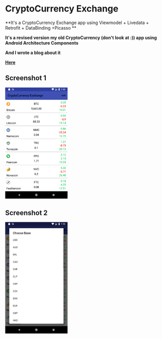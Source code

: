 # CryptoCurrency Exchange
**It's a CryptoCurrency Exchange app using Viewmodel + Livedata + Retrofit + DataBinding +Picasso **

**It's a revised version my old CryptoCurrency (don't look at :)) app using Android Architecture Components**

**And I  wrote a blog about it**

**[Here](https://medium.com/@emreerkahraman/android-architecture-components-with-retrofit-52c9f8f14675)**


## Screenshot 1
<img src="Screenshot/ss1.png" width="200">

## Screenshot 2
<img src="Screenshot/ss2.png" width="200">
